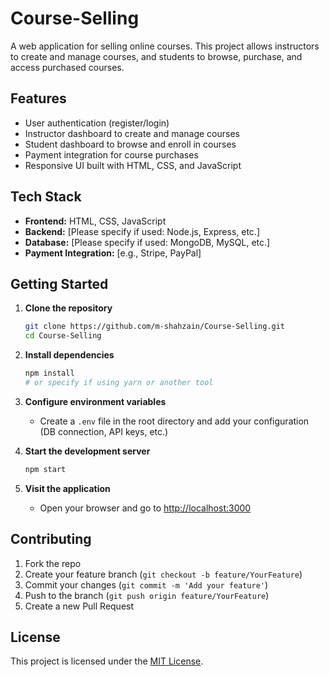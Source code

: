 # Course-Selling

A web application for selling online courses. This project allows instructors to create and manage courses, and students to browse, purchase, and access purchased courses.

## Features

- User authentication (register/login)
- Instructor dashboard to create and manage courses
- Student dashboard to browse and enroll in courses
- Payment integration for course purchases
- Responsive UI built with HTML, CSS, and JavaScript

## Tech Stack

- **Frontend:** HTML, CSS, JavaScript
- **Backend:** [Please specify if used: Node.js, Express, etc.]
- **Database:** [Please specify if used: MongoDB, MySQL, etc.]
- **Payment Integration:** [e.g., Stripe, PayPal]

## Getting Started

1. **Clone the repository**
   ```bash
   git clone https://github.com/m-shahzain/Course-Selling.git
   cd Course-Selling
   ```

2. **Install dependencies**
   ```bash
   npm install
   # or specify if using yarn or another tool
   ```

3. **Configure environment variables**
   - Create a `.env` file in the root directory and add your configuration (DB connection, API keys, etc.)

4. **Start the development server**
   ```bash
   npm start
   ```

5. **Visit the application**
   - Open your browser and go to [http://localhost:3000](http://localhost:3000)

## Contributing

1. Fork the repo
2. Create your feature branch (`git checkout -b feature/YourFeature`)
3. Commit your changes (`git commit -m 'Add your feature'`)
4. Push to the branch (`git push origin feature/YourFeature`)
5. Create a new Pull Request

## License

This project is licensed under the [MIT License](LICENSE).